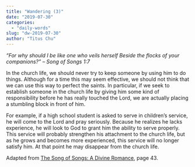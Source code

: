 ```yaml
---
title: "Wandering (3)"
date: "2019-07-30"
categories: 
  - "daily-words"
slug: "dw-2019-07-30"
author: "Titus Chu"
---
```


_“For why should I be like one who veils herself_ _Beside the flocks of your companions?”_ _– Song of Songs 1:7_

In the church life, we should never try to keep someone by using him to do things. Although for a time this may seem effective, we should not think that we can use this way to perfect the saints. In particular, if we seek to establish someone in the church life by giving him some kind of responsibility before he has really touched the Lord, we are actually placing a stumbling block in front of him.

For example, if a high school student is asked to serve in children’s service, he will come to the Lord and pray seriously. Because he realizes he lacks experience, he will look to God to grant him the ability to serve properly. This service will probably strengthen his attachment to the church life, but as he grows and becomes more experienced, this service will no longer satisfy him. At that point he may disappear from the church life.

Adapted from [The Song of Songs: A Divine Romance](/song-of-songs-dr), page 43.
